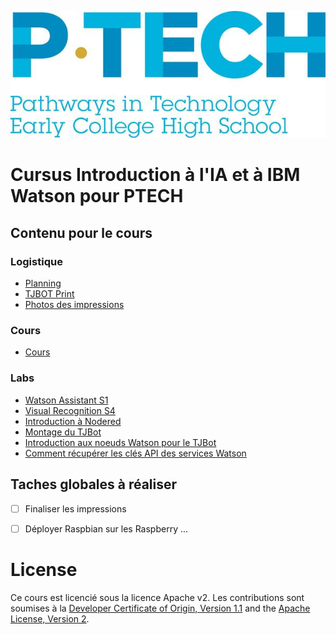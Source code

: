 ![ptech logo](/images/ptech_logo_rgb.jpg)

# Cursus Introduction à l'IA et à IBM Watson pour PTECH

## Contenu pour le cours

### Logistique 
- [Planning](planning.md)
- [TJBOT Print](print.md)
- [Photos des impressions](photos.md)

### Cours 
- [Cours](https://ibm.box.com/s/fwy62v4ooxcvpcz1jnwz0nm51gnxfmnc)

### Labs 
- [Watson Assistant S1](lab_WA.md)
- [Visual Recognition S4](lab_VR.md)
- [Introduction à Nodered ](welcome_nodered.md)
- [Montage du TJBot](tjbot.md)
- [Introduction aux noeuds Watson pour le TJBot](tjbot_nodes.md)
- [Comment récupérer les clés API des services Watson](authentification.md)

## Taches globales à réaliser

- [ ] Finaliser les impressions
- [ ] Déployer Raspbian sur les Raspberry
...


# License

Ce cours est licencié sous la licence Apache v2. Les contributions sont soumises à la [Developer Certificate of Origin, Version 1.1](https://developercertificate.org/) and the [Apache License, Version 2](https://www.apache.org/licenses/LICENSE-2.0.txt).


